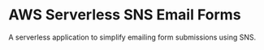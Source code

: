 # AWS Serverless SNS Email Forms

A serverless application to simplify emailing form submissions using SNS.